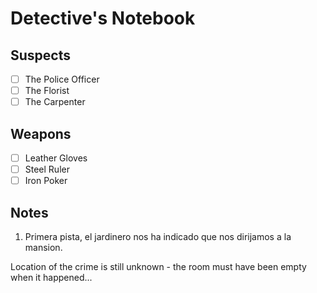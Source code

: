 # Detective's Notebook

## Suspects
- [ ] The Police Officer
- [ ] The Florist
- [ ] The Carpenter

## Weapons
- [ ] Leather Gloves
- [ ] Steel Ruler
- [ ] Iron Poker

## Notes
1. Primera pista, el jardinero nos ha indicado que nos dirijamos a la mansion.



Location of the crime is still unknown - the room must have been empty when it happened...
